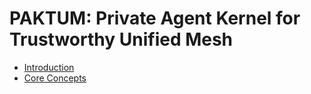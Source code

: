 
# PAKTUM: Private Agent Kernel for Trustworthy Unified Mesh

* [Introduction](design/01-intro.md "Introduction")
* [Core Concepts](design/02-core-concepts.md "Core Concepts")